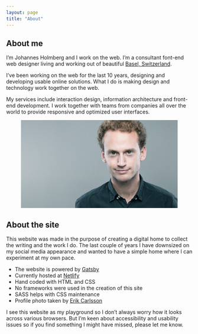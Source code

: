 ```yaml
---
layout: page
title: "About"
---
```


## About me

I’m Johannes Holmberg and I work on the web.
I’m a consultant font-end web designer living and working out of beautiful <a href="https://www.google.com/search?q=basel+switzerland&espv=2&biw=2290&bih=1316&site=webhp&source=lnms&tbm=isch&sa=X&sqi=2&ved=0ahUKEwi2u7--647QAhWHWxQKHRSgCVIQ_AUIBigB">Basel, Switzerland</a>.

I’ve been working on the web for the last 10 years, designing and developing usable online solutions. What I do is making design and technology work together on the web.

My services include interaction design, information architecture and front-end development. I work together with teams from companies all over the world to provide responsive and optimized user interfaces.

<figure>

  ![Johannes](johannes-rectangle.jpg)
</figure>


## About the site
This website was made in the purpose of creating a digital home to collect the writing and the work I do. The last couple of years I have downsized on my social media appearance and wanted to have a simple home where I can experiment at my own pace.

- The website is powered by [Gatsby](https://www.gatsbyjs.org/)
- Currently hosted at [Netlify](netlify.com)
- Hand coded with HTML and CSS
- No frameworks were used in the creation of this site
- SASS helps with CSS maintenance
- Profile photo taken by [Erik Carlsson](http://erikcarlsson.se/)

I see this website as my playground so I don’t always worry how it looks across various browsers. But I’m keen about accessibility and usability issues so if you find something I might have missed, please let me know.
